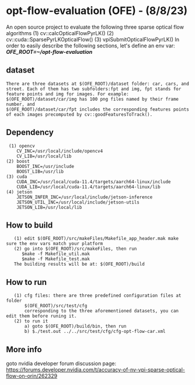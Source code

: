 # opt-flow-evaluation (OFE) - (8/8/23)
       
An open source project to evaluate the following three sparse optical flow algorithms
(1) cv::calcOpticalFlowPyrLK()
(2) cv::cuda::SparsePyrLKOpticalFlow()
(3) vpiSubmitOpticalFlowPyrLK()
In order to easily describe the following sections, let's define an env var:
***OFE_ROOT=~/opt-flow-evaluation***
## dataset
	There are three datasets at $(OFE_ROOT)/dataset folder: car, cars, and street. Each of them has two subfolders:fpt and img, fpt stands for feature points and img for images. For example:
	$(OFE_ROOT)/dataset/car/img has 100 png files named by their frame number, and 
	$(OFE_ROOT)/dataset/car/fpt includes the corresponding features points of each images precomputed by cv::goodFeaturesToTrack().
## Dependency
     (1) opencv
        CV_INC=/usr/local/include/opencv4
        CV_LIB=/usr/local/lib
	(2) boost
        BOOST_INC=/usr/include
        BOOST_LIB=/usr/lib		
	(3) cuda
        CUDA_INC=/usr/local/cuda-11.4/targets/aarch64-linux/include
        CUDA_LIB=/usr/local/cuda-11.4/targets/aarch64-linux/lib
	(4) jetson
	    JETSON_INFER_INC=/usr/local/include/jetson-inference
        JETSON_UTIL_INC=/usr/local/include/jetson-utils
        JETSON_LIB=/usr/local/lib
## How to build 
	   (1) edit $(OFE_ROOT)/src/makeFiles/Makefile_app_header.mak make sure the env vars match your platform
	   (2) go into $(OFE_ROOT)/src/makeFiles, then run
	      $make -f Makefile_util.mak
	      $make -f Makefile_test.mak
	   The building results will be at: $(OFE_ROOT)/build
## How to run
       (1) cfg files: there are three predefined configuration files at folder
           $(OFE_ROOT)/src/test/cfg
           corresponding to the three aforementioned datasets, you can edit them before runing it.
       (2) to run it
           a) goto $(OFE_ROOT)/build/bin, then run
           b) $./test.out ../../src/test/cfg/cfg-opt-flow-car.xml
## More info
   goto nvidia developer forum discussion page:  <https://forums.developer.nvidia.com/t/accuracy-of-nv-vpi-sparse-optical-flow-on-orin/262329>

   

       

	   	  
